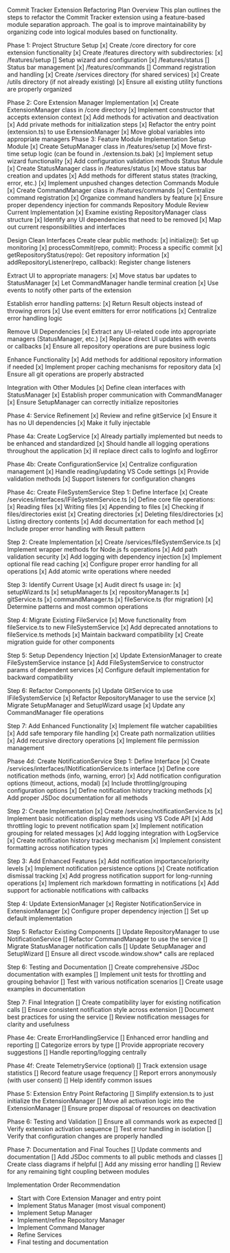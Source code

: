 Commit Tracker Extension Refactoring Plan
Overview
This plan outlines the steps to refactor the Commit Tracker extension using a feature-based module separation approach. The goal is to improve maintainability by organizing code into logical modules based on functionality.

Phase 1: Project Structure Setup
[x] Create /core directory for core extension functionality
[x] Create /features directory with subdirectories:
[x] /features/setup [] Setup wizard and configuration
[x] /features/status [] Status bar management
[x] /features/commands [] Command registration and handling
[x] Create /services directory (for shared services)
[x] Create /utils directory (if not already existing)
[x] Ensure all existing utility functions are properly organized

Phase 2: Core Extension Manager Implementation
[x] Create ExtensionManager class in /core directory
[x] Implement constructor that accepts extension context
[x] Add methods for activation and deactivation
[x] Add private methods for initialization steps
[x] Refactor the entry point (extension.ts) to use ExtensionManager
[x] Move global variables into appropriate managers
Phase 3: Feature Module Implementation
Setup Module
[x] Create SetupManager class in /features/setup
[x] Move first-time setup logic (can be found in ./extension.ts.bak)
[x] Implement setup wizard functionality
[x] Add configuration validation methods
Status Module
[x] Create StatusManager class in /features/status
[x] Move status bar creation and updates
[x] Add methods for different status states (tracking, error, etc.)
[x] Implement unpushed changes detection
Commands Module
[x] Create CommandManager class in /features/commands
[x] Centralize command registration
[x] Organize command handlers by feature
[x] Ensure proper dependency injection for commands
Repository Module
Review Current Implementation
[x] Examine existing RepositoryManager class structure
[x] Identify any UI dependencies that need to be removed
[x] Map out current responsibilities and interfaces

Design Clean Interfaces
Create clear public methods:
[x] initialize(): Set up monitoring
[x] processCommit(repo, commit): Process a specific commit
[x] getRepositoryStatus(repo): Get repository information
[x] addRepositoryListener(repo, callback): Register change listeners

Extract UI to appropriate managers:
[x] Move status bar updates to StatusManager
[x] Let CommandManager handle terminal creation
[x] Use events to notify other parts of the extension

Establish error handling patterns:
[x] Return Result<T> objects instead of throwing errors
[x] Use event emitters for error notifications
[x] Centralize error handling logic

Remove UI Dependencies
[x] Extract any UI-related code into appropriate managers (StatusManager, etc.)
[x] Replace direct UI updates with events or callbacks
[x] Ensure all repository operations are pure business logic

Enhance Functionality
[x] Add methods for additional repository information if needed
[x] Implement proper caching mechanisms for repository data
[x] Ensure all git operations are properly abstracted

Integration with Other Modules
[x] Define clean interfaces with StatusManager
[x] Establish proper communication with CommandManager
[x] Ensure SetupManager can correctly initialize repositories

Phase 4: Service Refinement
[x] Review and refine gitService
[x] Ensure it has no UI dependencies
[x] Make it fully injectable

Phase 4a: Create LogService
[x] Already partially implemented but needs to be enhanced and standardized
[x] Should handle all logging operations throughout the application
[x] ill replace direct calls to logInfo and logError

Phase 4b: Create ConfigurationService
[x] Centralize configuration management
[x] Handle reading/updating VS Code settings
[x] Provide validation methods
[x] Support listeners for configuration changes

Phase 4c: Create FileSystemService
Step 1: Define Interface
[x] Create /services/interfaces/IFileSystemService.ts
[x] Define core file operations:
[x] Reading files
[x] Writing files
[x] Appending to files
[x] Checking if files/directories exist
[x] Creating directories
[x] Deleting files/directories
[x] Listing directory contents
[x] Add documentation for each method
[x] Include proper error handling with Result pattern

Step 2: Create Implementation
[x] Create /services/fileSystemService.ts
[x] Implement wrapper methods for Node.js fs operations
[x] Add path validation security
[x] Add logging with dependency injection
[x] Implement optional file read caching
[x] Configure proper error handling for all operations
[x] Add atomic write operations where needed

Step 3: Identify Current Usage
[x] Audit direct fs usage in:
[x] setupWizard.ts
[x] setupManager.ts
[x] repositoryManager.ts
[x] gitService.ts
[x] commandManager.ts
[x] fileService.ts (for migration)
[x] Determine patterns and most common operations

Step 4: Migrate Existing FileService
[x] Move functionality from fileService.ts to new FileSystemService
[x] Add deprecated annotations to fileService.ts methods
[x] Maintain backward compatibility
[x] Create migration guide for other components

Step 5: Setup Dependency Injection
[x] Update ExtensionManager to create FileSystemService instance
[x] Add FileSystemService to constructor params of dependent services
[x] Configure default implementation for backward compatibility

Step 6: Refactor Components
[x] Update GitService to use IFileSystemService
[x] Refactor RepositoryManager to use the service
[x] Migrate SetupManager and SetupWizard usage
[x] Update any CommandManager file operations

Step 7: Add Enhanced Functionality
[x] Implement file watcher capabilities
[x] Add safe temporary file handling
[x] Create path normalization utilities
[x] Add recursive directory operations
[x] Implement file permission management

Phase 4d: Create NotificationService
Step 1: Define Interface
[x] Create /services/interfaces/INotificationService.ts interface
[x] Define core notification methods (info, warning, error)
[x] Add notification configuration options (timeout, actions, modal)
[x] Include throttling/grouping configuration options
[x] Define notification history tracking methods
[x] Add proper JSDoc documentation for all methods

Step 2: Create Implementation
[x] Create /services/notificationService.ts
[x] Implement basic notification display methods using VS Code API
[x] Add throttling logic to prevent notification spam
[x] Implement notification grouping for related messages
[x] Add logging integration with LogService
[x] Create notification history tracking mechanism
[x] Implement consistent formatting across notification types

Step 3: Add Enhanced Features
[x] Add notification importance/priority levels
[x] Implement notification persistence options
[x] Create notification dismissal tracking
[x] Add progress notification support for long-running operations
[x] Implement rich markdown formatting in notifications
[x] Add support for actionable notifications with callbacks

Step 4: Update ExtensionManager
[x] Register NotificationService in ExtensionManager
[x] Configure proper dependency injection
[] Set up default implementation

Step 5: Refactor Existing Components
[] Update RepositoryManager to use NotificationService
[] Refactor CommandManager to use the service
[] Migrate StatusManager notification calls
[] Update SetupManager and SetupWizard
[] Ensure all direct vscode.window.show\* calls are replaced

Step 6: Testing and Documentation
[] Create comprehensive JSDoc documentation with examples
[] Implement unit tests for throttling and grouping behavior
[] Test with various notification scenarios
[] Create usage examples in documentation

Step 7: Final Integration
[] Create compatibility layer for existing notification calls
[] Ensure consistent notification style across extension
[] Document best practices for using the service
[] Review notification messages for clarity and usefulness

Phase 4e: Create ErrorHandlingService
[] Enhanced error handling and reporting
[] Categorize errors by type
[] Provide appropriate recovery suggestions
[] Handle reporting/logging centrally

Phase 4f: Create TelemetryService (optional)
[] Track extension usage statistics
[] Record feature usage frequency
[] Report errors anonymously (with user consent)
[] Help identify common issues

Phase 5: Extension Entry Point Refactoring
[] Simplify extension.ts to just initialize the ExtensionManager
[] Move all activation logic into the ExtensionManager
[] Ensure proper disposal of resources on deactivation

Phase 6: Testing and Validation
[] Ensure all commands work as expected
[] Verify extension activation sequence
[] Test error handling in isolation
[] Verify that configuration changes are properly handled

Phase 7: Documentation and Final Touches
[] Update comments and documentation
[] Add JSDoc comments to all public methods and classes
[] Create class diagrams if helpful
[] Add any missing error handling
[] Review for any remaining tight coupling between modules

Implementation Order Recommendation

- Start with Core Extension Manager and entry point
- Implement Status Manager (most visual component)
- Implement Setup Manager
- Implement/refine Repository Manager
- Implement Command Manager
- Refine Services
- Final testing and documentation
